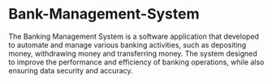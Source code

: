 # Bank-Management-System
The Banking Management System is a software application that developed to automate and manage various banking activities, such as depositing money, withdrawing money and transferring money. The system designed to improve the performance and efficiency of banking operations, while also ensuring data security and accuracy.
